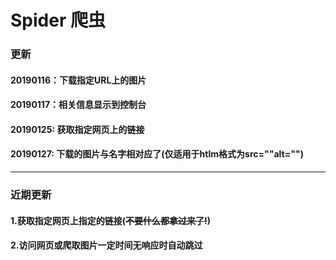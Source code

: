 # Spider 爬虫
###	更新
####	20190116：下载指定URL上的图片
####	20190117：相关信息显示到控制台
####	20190125: 获取指定网页上的链接
####	20190127: 下载的图片与名字相对应了(仅适用于htlm格式为src=""alt="")
***
###	近期更新
####	1.获取指定网页上指定的链接(~~不要什么都拿过来了!~~)
####	2.访问网页或爬取图片一定时间无响应时自动跳过
		
	

